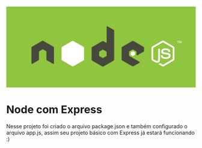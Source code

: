 ![image](https://github.com/programadornatal/node_exemplos/blob/master/images/nodejs_logo_green.jpg)

# Node com Express

Nesse projeto foi criado o arquivo package.json e também configurado o arquivo app.js, assim seu projeto básico com Express já estará funcionando :)
